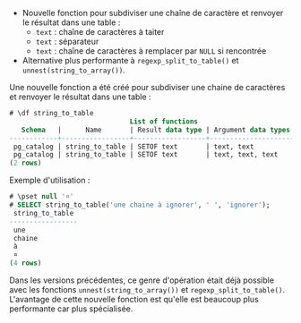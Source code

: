 <!--
Les commits sur ce sujet sont :

* https://git.postgresql.org/gitweb/?p=postgresql.git;a=commit;h=66f163068030b5c5fe792a0daee27822dac43791

Discussion

* https://www.postgresql.org/message-id/flat/CAFj8pRD8HOpjq2TqeTBhSo_QkzjLOhXzGCpKJ4nCs7Y9SQkuPw@mail.gmail.com

-->

<div class="slide-content">

* Nouvelle fonction pour subdiviser une chaîne de caractère et renvoyer le
  résultat dans une table :
  * `text` : chaîne de caractères à taiter
  * `text` : séparateur
  * `text` : chaîne de caractères à remplacer par `NULL` si rencontrée 
* Alternative plus performante à `regexp_split_to_table()` et
  `unnest(string_to_array())`.

</div>

<div class="notes">

Une nouvelle fonction a été créé pour subdiviser une chaine de caractères et
renvoyer le résultat dans une table :

```sql
# \df string_to_table
                              List of functions
   Schema   |      Name       | Result data type | Argument data types | Type
------------+-----------------+------------------+---------------------+------
 pg_catalog | string_to_table | SETOF text       | text, text          | func
 pg_catalog | string_to_table | SETOF text       | text, text, text    | func
(2 rows)
```

Exemple d'utilisation :

```sql
# \pset null '¤'
# SELECT string_to_table('une chaine à ignorer', ' ', 'ignorer');
 string_to_table
-----------------
 une
 chaine
 à
 ¤
(4 rows)
```

Dans les versions précédentes, ce genre d'opération était déjà possible avec
les fonctions `unnest(string_to_array())` et `regexp_split_to_table()`.
L'avantage de cette nouvelle fonction est qu'elle est beaucoup plus performante
car plus spécialisée.

</div>
